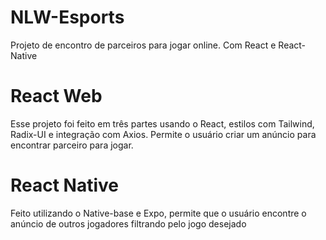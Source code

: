 # NLW-Esports
Projeto de encontro de parceiros para jogar online. Com React e React-Native
 
 # React Web
Esse projeto foi feito em três partes usando o React, estilos com Tailwind, Radix-UI e integração com Axios. Permite o usuário criar um anúncio para encontrar parceiro para jogar.

# React Native
Feito utilizando o Native-base e Expo, permite que o usuário encontre o anúncio de outros jogadores filtrando pelo jogo desejado
